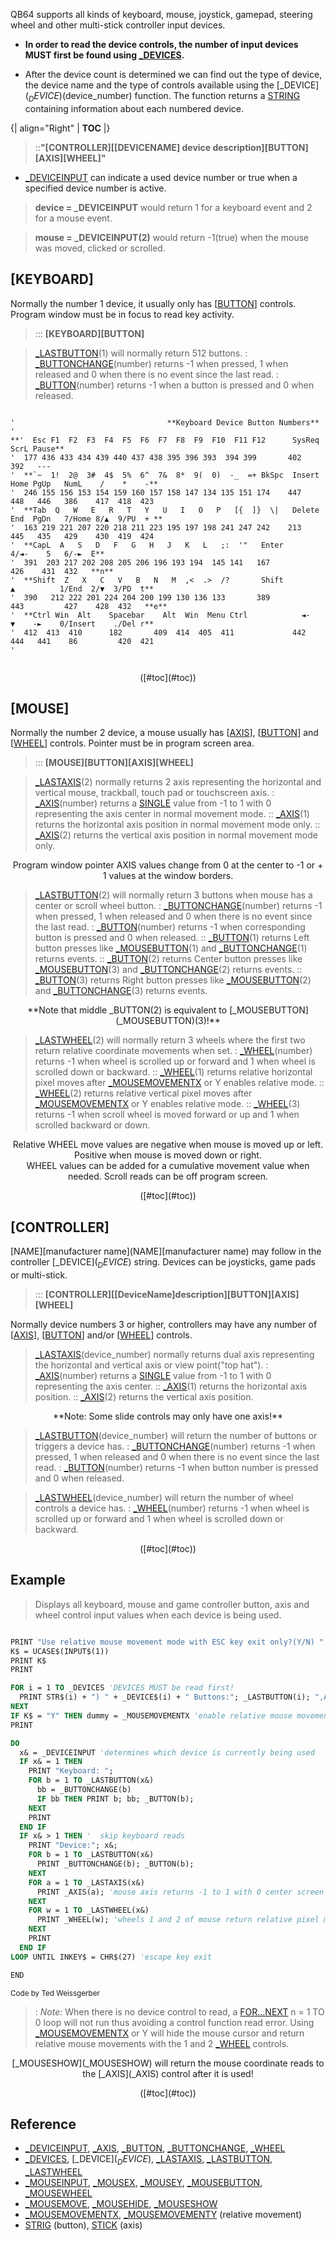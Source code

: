 QB64 supports all kinds of keyboard, mouse, joystick, gamepad, steering wheel and other multi-stick controller input devices. 

* **In order to read the device controls, the number of input devices MUST first be found using [_DEVICES](_DEVICES).**

* After the device count is determined we can find out the type of device, the device name and the type of controls available using the [_DEVICE$](_DEVICE$)(device_number) function. The function returns a [STRING](STRING) containing information about each numbered device.


{| align="Right"
  | __TOC__
  |}

> ::**"[CONTROLLER]<nowiki>[</nowiki>[DEVICENAME] device description][BUTTON][AXIS][WHEEL]"**


* [_DEVICEINPUT](_DEVICEINPUT) can indicate a used device number or true when a specified device number  is active.

> **device = _DEVICEINPUT** would return 1 for a keyboard event and 2 for a mouse event.

> **mouse = _DEVICEINPUT(2)** would return -1(true) when the mouse was moved, clicked or scrolled.


## [KEYBOARD]


Normally the number 1 device, it usually only has [[BUTTON](BUTTON)] controls. Program window must be in focus to read key activity.


> ::: **[KEYBOARD][BUTTON]**


>  [_LASTBUTTON](_LASTBUTTON)(1) will normally return 512 buttons.
> : [_BUTTONCHANGE](_BUTTONCHANGE)(number) returns -1 when pressed, 1 when released and 0 when there is no event since the last read.
> : [_BUTTON](_BUTTON)(number) returns -1 when a button is pressed and 0 when released.


```text

'                                  **Keyboard Device Button Numbers**
'
**'  Esc F1  F2  F3  F4  F5  F6  F7  F8  F9  F10  F11 F12      SysReq ScrL Pause**                  
'  177 436 433 434 439 440 437 438 395 396 393  394 399       402   392   ---
'  **`~  1!  2@  3#  4$  5%  6^  7&  8*  9(  0)  -_  =+ BkSpc  Insert Home PgUp   NumL    /    *    -** 
'  246 155 156 153 154 159 160 157 158 147 134 135 151 174    447   448   446   386    417  418  423
'  **Tab  Q   W   E   R   T   Y   U   I   O   P   [{  ]}  \|   Delete End  PgDn   7/Home 8/▲  9/PU  + **
'  163 219 221 207 220 218 211 223 195 197 198 241 247 242    213   445   435   429    430  419  424
'  **CapL  A   S   D   F   G   H   J   K   L   ;:  '"   Enter                     4/◄-    5   6/-►  E**
'  391  203 217 202 208 205 206 196 193 194  145 141   167                      426    431  432   **n**
'  **Shift  Z   X   C   V   B   N   M  ,<  .>  /?       Shift          ▲          1/End  2/▼  3/PD  t**
'  390   212 222 201 224 204 200 199 130 136 133       389          443         427    428  432   **e**
'  **Ctrl Win  Alt    Spacebar    Alt  Win  Menu Ctrl            ◄-    ▼    -►    0/Insert    ./Del r**
'  412  413  410      182       409  414  405  411             442  444   441    86         420  421 
'


```

<p style="text-align: center">([#toc](#toc))</p>

## [MOUSE]


Normally the number 2 device, a mouse usually has [[AXIS](AXIS)], [[BUTTON](BUTTON)] and [[WHEEL](WHEEL)] controls. Pointer must be in program screen area.


> ::: **[MOUSE][BUTTON][AXIS][WHEEL]**


>  [_LASTAXIS](_LASTAXIS)(2) normally returns 2 axis representing the horizontal and vertical mouse, trackball, touch pad or touchscreen axis.
> : [_AXIS](_AXIS)(number) returns a [SINGLE](SINGLE) value from -1 to 1 with 0 representing the axis center in normal movement mode.
> :: [_AXIS](_AXIS)(1) returns the horizontal axis position in normal movement mode only.
> :: [_AXIS](_AXIS)(2) returns the vertical axis position in normal movement mode only. 

<center>Program window pointer AXIS values change from 0 at the center to -1 or + 1 values at the window borders.</center>


>  [_LASTBUTTON](_LASTBUTTON)(2) will normally return 3 buttons when mouse has a center or scroll wheel button.
> : [_BUTTONCHANGE](_BUTTONCHANGE)(number) returns -1 when pressed, 1 when released and 0 when there is no event since the last read.
> : [_BUTTON](_BUTTON)(number) returns -1 when corresponding button is pressed and 0 when released.
> :: [_BUTTON](_BUTTON)(1) returns Left button presses like [_MOUSEBUTTON](_MOUSEBUTTON)(1) and [_BUTTONCHANGE](_BUTTONCHANGE)(1) returns events.
> :: [_BUTTON](_BUTTON)(2) returns Center button presses like [_MOUSEBUTTON](_MOUSEBUTTON)(3) and [_BUTTONCHANGE](_BUTTONCHANGE)(2) returns events.
> :: [_BUTTON](_BUTTON)(3) returns Right button presses like [_MOUSEBUTTON](_MOUSEBUTTON)(2) and [_BUTTONCHANGE](_BUTTONCHANGE)(3) returns events.

<center>**Note that middle _BUTTON(2) is equivalent to [_MOUSEBUTTON](_MOUSEBUTTON)(3)!**</center>


>  [_LASTWHEEL](_LASTWHEEL)(2) will normally return 3 wheels where the first two return relative coordinate movements when set. 
> : [_WHEEL](_WHEEL)(number) returns -1 when wheel is scrolled up or forward and 1 when wheel is scrolled down or backward.
> :: [_WHEEL](_WHEEL)(1) returns relative horizontal pixel moves after [_MOUSEMOVEMENTX](_MOUSEMOVEMENTX) or Y enables relative mode.
> :: [_WHEEL](_WHEEL)(2) returns relative vertical pixel moves after [_MOUSEMOVEMENTX](_MOUSEMOVEMENTX) or Y enables relative mode.
> :: [_WHEEL](_WHEEL)(3) returns -1 when scroll wheel is moved forward or up and 1 when scrolled backward or down.

<center>Relative WHEEL move values are negative when mouse is moved up or left. Positive when mouse is moved down or right.</center>

<center>WHEEL values can be added for a cumulative movement value when needed. Scroll reads can be off program screen.</center>

<p style="text-align: center">([#toc](#toc))</p>

## [CONTROLLER]

[NAME][manufacturer name](NAME][manufacturer name) may follow in the controller [_DEVICE$](_DEVICE$) string. Devices can be joysticks, game pads or multi-stick.


> ::: **[CONTROLLER]<nowiki>[</nowiki>[DeviceName]description][BUTTON][AXIS][WHEEL]**


Normally device numbers 3 or higher, controllers may have any number of [[AXIS](AXIS)], [[BUTTON](BUTTON)] and/or [[WHEEL](WHEEL)] controls.


>  [_LASTAXIS](_LASTAXIS)(device_number) normally returns dual axis representing the horizontal and vertical axis or view point("top hat").
> : [_AXIS](_AXIS)(number) returns a [SINGLE](SINGLE) value from -1 to 1 with 0 representing the axis center.
> :: [_AXIS](_AXIS)(1) returns the horizontal axis position.
> :: [_AXIS](_AXIS)(2) returns the vertical axis position. 

<center>**Note: Some slide controls may only have one axis!**</center>


>  [_LASTBUTTON](_LASTBUTTON)(device_number) will return the number of buttons or triggers a device has.
> : [_BUTTONCHANGE](_BUTTONCHANGE)(number) returns -1 when pressed, 1 when released and 0 when there is no event since the last read.
> : [_BUTTON](_BUTTON)(number) returns -1 when button number is pressed and 0 when released.


>  [_LASTWHEEL](_LASTWHEEL)(device_number) will return the number of wheel controls a device has. 
> : [_WHEEL](_WHEEL)(number) returns -1 when wheel is scrolled up or forward and 1 when wheel is scrolled down or backward.

<p style="text-align: center">([#toc](#toc))</p>

## Example


>  Displays all keyboard, mouse and game controller button, axis and wheel control input values when each device is being used.

```vb

PRINT "Use relative mouse movement mode with ESC key exit only?(Y/N) ";
K$ = UCASE$(INPUT$(1))
PRINT K$
PRINT

FOR i = 1 TO _DEVICES 'DEVICES MUST be read first!
  PRINT STR$(i) + ") " + _DEVICE$(i) + " Buttons:"; _LASTBUTTON(i); ",Axis:"; _LASTAXIS(i); ",Wheel:"; _LASTWHEEL(i)
NEXT
IF K$ = "Y" THEN dummy = _MOUSEMOVEMENTX 'enable relative mouse movement reads
PRINT

DO
  x& = _DEVICEINPUT 'determines which device is currently being used
  IF x& = 1 THEN
    PRINT "Keyboard: ";
    FOR b = 1 TO _LASTBUTTON(x&)
      bb = _BUTTONCHANGE(b)
      IF bb THEN PRINT b; bb; _BUTTON(b);
    NEXT
    PRINT
  END IF
  IF x& > 1 THEN '  skip keyboard reads
    PRINT "Device:"; x&;
    FOR b = 1 TO _LASTBUTTON(x&)
      PRINT _BUTTONCHANGE(b); _BUTTON(b);
    NEXT
    FOR a = 1 TO _LASTAXIS(x&)
      PRINT _AXIS(a); 'mouse axis returns -1 to 1 with 0 center screen
    NEXT
    FOR w = 1 TO _LASTWHEEL(x&)
      PRINT _WHEEL(w); 'wheels 1 and 2 of mouse return relative pixel moves when enabled
    NEXT
    PRINT
  END IF
LOOP UNTIL INKEY$ = CHR$(27) 'escape key exit

END 

```
<sub>Code by Ted Weissgerber</sub>
> : *Note:* When there is no device control to read, a [FOR...NEXT](FOR...NEXT) n = 1 TO 0 loop will not run thus avoiding a control function read error.
>  Using [_MOUSEMOVEMENTX](_MOUSEMOVEMENTX) or Y will hide the mouse cursor and return relative mouse movements with the 1 and 2 [_WHEEL](_WHEEL) controls.
<center>[_MOUSESHOW](_MOUSESHOW) will return the mouse coordinate reads to the [_AXIS](_AXIS) control after it is used!</center>

<p style="text-align: center">([#toc](#toc))</p>

## Reference



* [_DEVICEINPUT](_DEVICEINPUT), [_AXIS](_AXIS), [_BUTTON](_BUTTON), [_BUTTONCHANGE](_BUTTONCHANGE), [_WHEEL](_WHEEL)
* [_DEVICES](_DEVICES), [_DEVICE$](_DEVICE$), [_LASTAXIS](_LASTAXIS), [_LASTBUTTON](_LASTBUTTON), [_LASTWHEEL](_LASTWHEEL)
* [_MOUSEINPUT](_MOUSEINPUT), [_MOUSEX](_MOUSEX), [_MOUSEY](_MOUSEY), [_MOUSEBUTTON](_MOUSEBUTTON), [_MOUSEWHEEL](_MOUSEWHEEL)
* [_MOUSEMOVE](_MOUSEMOVE), [_MOUSEHIDE](_MOUSEHIDE), [_MOUSESHOW](_MOUSESHOW)
* [_MOUSEMOVEMENTX](_MOUSEMOVEMENTX), [_MOUSEMOVEMENTY](_MOUSEMOVEMENTY) (relative movement)
* [STRIG](STRIG) (button), [STICK](STICK) (axis)




